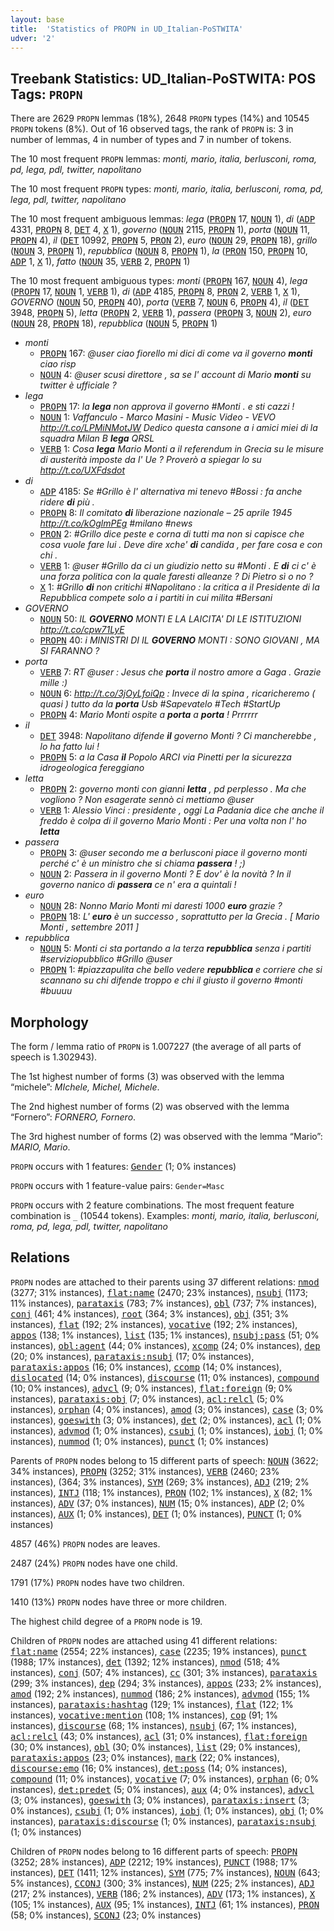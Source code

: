 ```yaml
---
layout: base
title:  'Statistics of PROPN in UD_Italian-PoSTWITA'
udver: '2'
---
```


## Treebank Statistics: UD_Italian-PoSTWITA: POS Tags: `PROPN`

There are 2629 `PROPN` lemmas (18%), 2648 `PROPN` types (14%) and 10545 `PROPN` tokens (8%).
Out of 16 observed tags, the rank of `PROPN` is: 3 in number of lemmas, 4 in number of types and 7 in number of tokens.

The 10 most frequent `PROPN` lemmas: <em>monti, mario, italia, berlusconi, roma, pd, lega, pdl, twitter, napolitano</em>

The 10 most frequent `PROPN` types:  <em>monti, mario, italia, berlusconi, roma, pd, lega, pdl, twitter, napolitano</em>

The 10 most frequent ambiguous lemmas: <em>lega</em> (<tt><a href="it_postwita-pos-PROPN.html">PROPN</a></tt> 17, <tt><a href="it_postwita-pos-NOUN.html">NOUN</a></tt> 1), <em>di</em> (<tt><a href="it_postwita-pos-ADP.html">ADP</a></tt> 4331, <tt><a href="it_postwita-pos-PROPN.html">PROPN</a></tt> 8, <tt><a href="it_postwita-pos-DET.html">DET</a></tt> 4, <tt><a href="it_postwita-pos-X.html">X</a></tt> 1), <em>governo</em> (<tt><a href="it_postwita-pos-NOUN.html">NOUN</a></tt> 2115, <tt><a href="it_postwita-pos-PROPN.html">PROPN</a></tt> 1), <em>porta</em> (<tt><a href="it_postwita-pos-NOUN.html">NOUN</a></tt> 11, <tt><a href="it_postwita-pos-PROPN.html">PROPN</a></tt> 4), <em>il</em> (<tt><a href="it_postwita-pos-DET.html">DET</a></tt> 10992, <tt><a href="it_postwita-pos-PROPN.html">PROPN</a></tt> 5, <tt><a href="it_postwita-pos-PRON.html">PRON</a></tt> 2), <em>euro</em> (<tt><a href="it_postwita-pos-NOUN.html">NOUN</a></tt> 29, <tt><a href="it_postwita-pos-PROPN.html">PROPN</a></tt> 18), <em>grillo</em> (<tt><a href="it_postwita-pos-NOUN.html">NOUN</a></tt> 3, <tt><a href="it_postwita-pos-PROPN.html">PROPN</a></tt> 1), <em>repubblica</em> (<tt><a href="it_postwita-pos-NOUN.html">NOUN</a></tt> 8, <tt><a href="it_postwita-pos-PROPN.html">PROPN</a></tt> 1), <em>la</em> (<tt><a href="it_postwita-pos-PRON.html">PRON</a></tt> 150, <tt><a href="it_postwita-pos-PROPN.html">PROPN</a></tt> 10, <tt><a href="it_postwita-pos-ADP.html">ADP</a></tt> 1, <tt><a href="it_postwita-pos-X.html">X</a></tt> 1), <em>fatto</em> (<tt><a href="it_postwita-pos-NOUN.html">NOUN</a></tt> 35, <tt><a href="it_postwita-pos-VERB.html">VERB</a></tt> 2, <tt><a href="it_postwita-pos-PROPN.html">PROPN</a></tt> 1)

The 10 most frequent ambiguous types:  <em>monti</em> (<tt><a href="it_postwita-pos-PROPN.html">PROPN</a></tt> 167, <tt><a href="it_postwita-pos-NOUN.html">NOUN</a></tt> 4), <em>lega</em> (<tt><a href="it_postwita-pos-PROPN.html">PROPN</a></tt> 17, <tt><a href="it_postwita-pos-NOUN.html">NOUN</a></tt> 1, <tt><a href="it_postwita-pos-VERB.html">VERB</a></tt> 1), <em>di</em> (<tt><a href="it_postwita-pos-ADP.html">ADP</a></tt> 4185, <tt><a href="it_postwita-pos-PROPN.html">PROPN</a></tt> 8, <tt><a href="it_postwita-pos-PRON.html">PRON</a></tt> 2, <tt><a href="it_postwita-pos-VERB.html">VERB</a></tt> 1, <tt><a href="it_postwita-pos-X.html">X</a></tt> 1), <em>GOVERNO</em> (<tt><a href="it_postwita-pos-NOUN.html">NOUN</a></tt> 50, <tt><a href="it_postwita-pos-PROPN.html">PROPN</a></tt> 40), <em>porta</em> (<tt><a href="it_postwita-pos-VERB.html">VERB</a></tt> 7, <tt><a href="it_postwita-pos-NOUN.html">NOUN</a></tt> 6, <tt><a href="it_postwita-pos-PROPN.html">PROPN</a></tt> 4), <em>il</em> (<tt><a href="it_postwita-pos-DET.html">DET</a></tt> 3948, <tt><a href="it_postwita-pos-PROPN.html">PROPN</a></tt> 5), <em>letta</em> (<tt><a href="it_postwita-pos-PROPN.html">PROPN</a></tt> 2, <tt><a href="it_postwita-pos-VERB.html">VERB</a></tt> 1), <em>passera</em> (<tt><a href="it_postwita-pos-PROPN.html">PROPN</a></tt> 3, <tt><a href="it_postwita-pos-NOUN.html">NOUN</a></tt> 2), <em>euro</em> (<tt><a href="it_postwita-pos-NOUN.html">NOUN</a></tt> 28, <tt><a href="it_postwita-pos-PROPN.html">PROPN</a></tt> 18), <em>repubblica</em> (<tt><a href="it_postwita-pos-NOUN.html">NOUN</a></tt> 5, <tt><a href="it_postwita-pos-PROPN.html">PROPN</a></tt> 1)


* <em>monti</em>
  * <tt><a href="it_postwita-pos-PROPN.html">PROPN</a></tt> 167: <em>@user ciao fiorello mi dici di come va il governo <b>monti</b> ciao risp</em>
  * <tt><a href="it_postwita-pos-NOUN.html">NOUN</a></tt> 4: <em>@user scusi direttore , sa se l' account di Mario <b>monti</b> su twitter è ufficiale ?</em>
* <em>lega</em>
  * <tt><a href="it_postwita-pos-PROPN.html">PROPN</a></tt> 17: <em>la <b>lega</b> non approva il governo #Monti . e sti cazzi !</em>
  * <tt><a href="it_postwita-pos-NOUN.html">NOUN</a></tt> 1: <em>Vaffanculo - Marco Masini - Music Video - VEVO http://t.co/LPMiNMotJW Dedico questa cansone a i amici miei di la squadra Milan B <b>lega</b> QRSL</em>
  * <tt><a href="it_postwita-pos-VERB.html">VERB</a></tt> 1: <em>Cosa <b>lega</b> Mario Monti a il referendum in Grecia su le misure di austerità imposte da l' Ue ? Proverò a spiegar lo su http://t.co/UXFdsdot</em>
* <em>di</em>
  * <tt><a href="it_postwita-pos-ADP.html">ADP</a></tt> 4185: <em>Se #Grillo è l' alternativa mi tenevo #Bossi : fa anche ridere <b>di</b> più .</em>
  * <tt><a href="it_postwita-pos-PROPN.html">PROPN</a></tt> 8: <em>Il comitato <b>di</b> liberazione nazionale – 25 aprile 1945 http://t.co/kOglmPEg #milano #news</em>
  * <tt><a href="it_postwita-pos-PRON.html">PRON</a></tt> 2: <em>#Grillo dice peste e corna di tutti ma non si capisce che cosa vuole fare lui . Deve dire xche' <b>di</b> candida , per fare cosa e con chi .</em>
  * <tt><a href="it_postwita-pos-VERB.html">VERB</a></tt> 1: <em>@user #Grillo da ci un giudizio netto su #Monti . E <b>di</b> ci c' è una forza politica con la quale faresti alleanze ? Di Pietro sì o no ?</em>
  * <tt><a href="it_postwita-pos-X.html">X</a></tt> 1: <em>#Grillo <b>di</b> non critichi #Napolitano : la critica a il Presidente di la Repubblica compete solo a i partiti in cui milita #Bersani</em>
* <em>GOVERNO</em>
  * <tt><a href="it_postwita-pos-NOUN.html">NOUN</a></tt> 50: <em>IL <b>GOVERNO</b> MONTI E LA LAICITA' DI LE ISTITUZIONI http://t.co/cpw71LyE</em>
  * <tt><a href="it_postwita-pos-PROPN.html">PROPN</a></tt> 40: <em>i MINISTRI DI IL <b>GOVERNO</b> MONTI : SONO GIOVANI , MA SI FARANNO ?</em>
* <em>porta</em>
  * <tt><a href="it_postwita-pos-VERB.html">VERB</a></tt> 7: <em>RT @user : Jesus che <b>porta</b> il nostro amore a Gaga . Grazie mille :)</em>
  * <tt><a href="it_postwita-pos-NOUN.html">NOUN</a></tt> 6: <em>http://t.co/3jOyLfoiQp : Invece di la spina , ricaricheremo ( quasi ) tutto da la <b>porta</b> Usb #Sapevatelo #Tech #StartUp</em>
  * <tt><a href="it_postwita-pos-PROPN.html">PROPN</a></tt> 4: <em>Mario Monti ospite a <b>porta</b> a <b>porta</b> ! Prrrrrr</em>
* <em>il</em>
  * <tt><a href="it_postwita-pos-DET.html">DET</a></tt> 3948: <em>Napolitano difende <b>il</b> governo Monti ? Ci mancherebbe , lo ha fatto lui !</em>
  * <tt><a href="it_postwita-pos-PROPN.html">PROPN</a></tt> 5: <em>a la Casa <b>il</b> Popolo ARCI via Pinetti per la sicurezza idrogeologica fereggiano</em>
* <em>letta</em>
  * <tt><a href="it_postwita-pos-PROPN.html">PROPN</a></tt> 2: <em>governo monti con gianni <b>letta</b> , pd perplesso . Ma che vogliono ? Non esagerate sennò ci mettiamo @user</em>
  * <tt><a href="it_postwita-pos-VERB.html">VERB</a></tt> 1: <em>Alessio Vinci : presidente , oggi La Padania dice che anche il freddo è colpa di il governo Mario Monti : Per una volta non l' ho <b>letta</b></em>
* <em>passera</em>
  * <tt><a href="it_postwita-pos-PROPN.html">PROPN</a></tt> 3: <em>@user secondo me a berlusconi piace il governo monti perché c' è un ministro che si chiama <b>passera</b> ! ;)</em>
  * <tt><a href="it_postwita-pos-NOUN.html">NOUN</a></tt> 2: <em>Passera in il governo Monti ? E dov' è la novità ? In il governo nanico di <b>passera</b> ce n' era a quintali !</em>
* <em>euro</em>
  * <tt><a href="it_postwita-pos-NOUN.html">NOUN</a></tt> 28: <em>Nonno Mario Monti mi daresti 1000 <b>euro</b> grazie ?</em>
  * <tt><a href="it_postwita-pos-PROPN.html">PROPN</a></tt> 18: <em>‎L' <b>euro</b> è un successo , soprattutto per la Grecia . [ Mario Monti , settembre 2011 ]</em>
* <em>repubblica</em>
  * <tt><a href="it_postwita-pos-NOUN.html">NOUN</a></tt> 5: <em>Monti ci sta portando a la terza <b>repubblica</b> senza i partiti #serviziopubblico #Grillo @user</em>
  * <tt><a href="it_postwita-pos-PROPN.html">PROPN</a></tt> 1: <em>#piazzapulita che bello vedere <b>repubblica</b> e corriere che si scannano su chi difende troppo e chi il giusto il governo #monti #buuuu</em>

## Morphology

The form / lemma ratio of `PROPN` is 1.007227 (the average of all parts of speech is 1.302943).

The 1st highest number of forms (3) was observed with the lemma “michele”: <em>MIchele, Michel, Michele</em>.

The 2nd highest number of forms (2) was observed with the lemma “Fornero”: <em>FORNERO, Fornero</em>.

The 3rd highest number of forms (2) was observed with the lemma “Mario”: <em>MARIO, Mario</em>.

`PROPN` occurs with 1 features: <tt><a href="it_postwita-feat-Gender.html">Gender</a></tt> (1; 0% instances)

`PROPN` occurs with 1 feature-value pairs: `Gender=Masc`

`PROPN` occurs with 2 feature combinations.
The most frequent feature combination is `_` (10544 tokens).
Examples: <em>monti, mario, italia, berlusconi, roma, pd, lega, pdl, twitter, napolitano</em>


## Relations

`PROPN` nodes are attached to their parents using 37 different relations: <tt><a href="it_postwita-dep-nmod.html">nmod</a></tt> (3277; 31% instances), <tt><a href="it_postwita-dep-flat-name.html">flat:name</a></tt> (2470; 23% instances), <tt><a href="it_postwita-dep-nsubj.html">nsubj</a></tt> (1173; 11% instances), <tt><a href="it_postwita-dep-parataxis.html">parataxis</a></tt> (783; 7% instances), <tt><a href="it_postwita-dep-obl.html">obl</a></tt> (737; 7% instances), <tt><a href="it_postwita-dep-conj.html">conj</a></tt> (461; 4% instances), <tt><a href="it_postwita-dep-root.html">root</a></tt> (364; 3% instances), <tt><a href="it_postwita-dep-obj.html">obj</a></tt> (351; 3% instances), <tt><a href="it_postwita-dep-flat.html">flat</a></tt> (192; 2% instances), <tt><a href="it_postwita-dep-vocative.html">vocative</a></tt> (192; 2% instances), <tt><a href="it_postwita-dep-appos.html">appos</a></tt> (138; 1% instances), <tt><a href="it_postwita-dep-list.html">list</a></tt> (135; 1% instances), <tt><a href="it_postwita-dep-nsubj-pass.html">nsubj:pass</a></tt> (51; 0% instances), <tt><a href="it_postwita-dep-obl-agent.html">obl:agent</a></tt> (44; 0% instances), <tt><a href="it_postwita-dep-xcomp.html">xcomp</a></tt> (24; 0% instances), <tt><a href="it_postwita-dep-dep.html">dep</a></tt> (20; 0% instances), <tt><a href="it_postwita-dep-parataxis-nsubj.html">parataxis:nsubj</a></tt> (17; 0% instances), <tt><a href="it_postwita-dep-parataxis-appos.html">parataxis:appos</a></tt> (16; 0% instances), <tt><a href="it_postwita-dep-ccomp.html">ccomp</a></tt> (14; 0% instances), <tt><a href="it_postwita-dep-dislocated.html">dislocated</a></tt> (14; 0% instances), <tt><a href="it_postwita-dep-discourse.html">discourse</a></tt> (11; 0% instances), <tt><a href="it_postwita-dep-compound.html">compound</a></tt> (10; 0% instances), <tt><a href="it_postwita-dep-advcl.html">advcl</a></tt> (9; 0% instances), <tt><a href="it_postwita-dep-flat-foreign.html">flat:foreign</a></tt> (9; 0% instances), <tt><a href="it_postwita-dep-parataxis-obj.html">parataxis:obj</a></tt> (7; 0% instances), <tt><a href="it_postwita-dep-acl-relcl.html">acl:relcl</a></tt> (5; 0% instances), <tt><a href="it_postwita-dep-orphan.html">orphan</a></tt> (4; 0% instances), <tt><a href="it_postwita-dep-amod.html">amod</a></tt> (3; 0% instances), <tt><a href="it_postwita-dep-case.html">case</a></tt> (3; 0% instances), <tt><a href="it_postwita-dep-goeswith.html">goeswith</a></tt> (3; 0% instances), <tt><a href="it_postwita-dep-det.html">det</a></tt> (2; 0% instances), <tt><a href="it_postwita-dep-acl.html">acl</a></tt> (1; 0% instances), <tt><a href="it_postwita-dep-advmod.html">advmod</a></tt> (1; 0% instances), <tt><a href="it_postwita-dep-csubj.html">csubj</a></tt> (1; 0% instances), <tt><a href="it_postwita-dep-iobj.html">iobj</a></tt> (1; 0% instances), <tt><a href="it_postwita-dep-nummod.html">nummod</a></tt> (1; 0% instances), <tt><a href="it_postwita-dep-punct.html">punct</a></tt> (1; 0% instances)

Parents of `PROPN` nodes belong to 15 different parts of speech: <tt><a href="it_postwita-pos-NOUN.html">NOUN</a></tt> (3622; 34% instances), <tt><a href="it_postwita-pos-PROPN.html">PROPN</a></tt> (3252; 31% instances), <tt><a href="it_postwita-pos-VERB.html">VERB</a></tt> (2460; 23% instances),  (364; 3% instances), <tt><a href="it_postwita-pos-SYM.html">SYM</a></tt> (269; 3% instances), <tt><a href="it_postwita-pos-ADJ.html">ADJ</a></tt> (219; 2% instances), <tt><a href="it_postwita-pos-INTJ.html">INTJ</a></tt> (118; 1% instances), <tt><a href="it_postwita-pos-PRON.html">PRON</a></tt> (102; 1% instances), <tt><a href="it_postwita-pos-X.html">X</a></tt> (82; 1% instances), <tt><a href="it_postwita-pos-ADV.html">ADV</a></tt> (37; 0% instances), <tt><a href="it_postwita-pos-NUM.html">NUM</a></tt> (15; 0% instances), <tt><a href="it_postwita-pos-ADP.html">ADP</a></tt> (2; 0% instances), <tt><a href="it_postwita-pos-AUX.html">AUX</a></tt> (1; 0% instances), <tt><a href="it_postwita-pos-DET.html">DET</a></tt> (1; 0% instances), <tt><a href="it_postwita-pos-PUNCT.html">PUNCT</a></tt> (1; 0% instances)

4857 (46%) `PROPN` nodes are leaves.

2487 (24%) `PROPN` nodes have one child.

1791 (17%) `PROPN` nodes have two children.

1410 (13%) `PROPN` nodes have three or more children.

The highest child degree of a `PROPN` node is 19.

Children of `PROPN` nodes are attached using 41 different relations: <tt><a href="it_postwita-dep-flat-name.html">flat:name</a></tt> (2554; 22% instances), <tt><a href="it_postwita-dep-case.html">case</a></tt> (2235; 19% instances), <tt><a href="it_postwita-dep-punct.html">punct</a></tt> (1988; 17% instances), <tt><a href="it_postwita-dep-det.html">det</a></tt> (1392; 12% instances), <tt><a href="it_postwita-dep-nmod.html">nmod</a></tt> (518; 4% instances), <tt><a href="it_postwita-dep-conj.html">conj</a></tt> (507; 4% instances), <tt><a href="it_postwita-dep-cc.html">cc</a></tt> (301; 3% instances), <tt><a href="it_postwita-dep-parataxis.html">parataxis</a></tt> (299; 3% instances), <tt><a href="it_postwita-dep-dep.html">dep</a></tt> (294; 3% instances), <tt><a href="it_postwita-dep-appos.html">appos</a></tt> (233; 2% instances), <tt><a href="it_postwita-dep-amod.html">amod</a></tt> (192; 2% instances), <tt><a href="it_postwita-dep-nummod.html">nummod</a></tt> (186; 2% instances), <tt><a href="it_postwita-dep-advmod.html">advmod</a></tt> (155; 1% instances), <tt><a href="it_postwita-dep-parataxis-hashtag.html">parataxis:hashtag</a></tt> (129; 1% instances), <tt><a href="it_postwita-dep-flat.html">flat</a></tt> (122; 1% instances), <tt><a href="it_postwita-dep-vocative-mention.html">vocative:mention</a></tt> (108; 1% instances), <tt><a href="it_postwita-dep-cop.html">cop</a></tt> (91; 1% instances), <tt><a href="it_postwita-dep-discourse.html">discourse</a></tt> (68; 1% instances), <tt><a href="it_postwita-dep-nsubj.html">nsubj</a></tt> (67; 1% instances), <tt><a href="it_postwita-dep-acl-relcl.html">acl:relcl</a></tt> (43; 0% instances), <tt><a href="it_postwita-dep-acl.html">acl</a></tt> (31; 0% instances), <tt><a href="it_postwita-dep-flat-foreign.html">flat:foreign</a></tt> (30; 0% instances), <tt><a href="it_postwita-dep-obl.html">obl</a></tt> (30; 0% instances), <tt><a href="it_postwita-dep-list.html">list</a></tt> (29; 0% instances), <tt><a href="it_postwita-dep-parataxis-appos.html">parataxis:appos</a></tt> (23; 0% instances), <tt><a href="it_postwita-dep-mark.html">mark</a></tt> (22; 0% instances), <tt><a href="it_postwita-dep-discourse-emo.html">discourse:emo</a></tt> (16; 0% instances), <tt><a href="it_postwita-dep-det-poss.html">det:poss</a></tt> (14; 0% instances), <tt><a href="it_postwita-dep-compound.html">compound</a></tt> (11; 0% instances), <tt><a href="it_postwita-dep-vocative.html">vocative</a></tt> (7; 0% instances), <tt><a href="it_postwita-dep-orphan.html">orphan</a></tt> (6; 0% instances), <tt><a href="it_postwita-dep-det-predet.html">det:predet</a></tt> (5; 0% instances), <tt><a href="it_postwita-dep-aux.html">aux</a></tt> (4; 0% instances), <tt><a href="it_postwita-dep-advcl.html">advcl</a></tt> (3; 0% instances), <tt><a href="it_postwita-dep-goeswith.html">goeswith</a></tt> (3; 0% instances), <tt><a href="it_postwita-dep-parataxis-insert.html">parataxis:insert</a></tt> (3; 0% instances), <tt><a href="it_postwita-dep-csubj.html">csubj</a></tt> (1; 0% instances), <tt><a href="it_postwita-dep-iobj.html">iobj</a></tt> (1; 0% instances), <tt><a href="it_postwita-dep-obj.html">obj</a></tt> (1; 0% instances), <tt><a href="it_postwita-dep-parataxis-discourse.html">parataxis:discourse</a></tt> (1; 0% instances), <tt><a href="it_postwita-dep-parataxis-nsubj.html">parataxis:nsubj</a></tt> (1; 0% instances)

Children of `PROPN` nodes belong to 16 different parts of speech: <tt><a href="it_postwita-pos-PROPN.html">PROPN</a></tt> (3252; 28% instances), <tt><a href="it_postwita-pos-ADP.html">ADP</a></tt> (2212; 19% instances), <tt><a href="it_postwita-pos-PUNCT.html">PUNCT</a></tt> (1988; 17% instances), <tt><a href="it_postwita-pos-DET.html">DET</a></tt> (1411; 12% instances), <tt><a href="it_postwita-pos-SYM.html">SYM</a></tt> (775; 7% instances), <tt><a href="it_postwita-pos-NOUN.html">NOUN</a></tt> (643; 5% instances), <tt><a href="it_postwita-pos-CCONJ.html">CCONJ</a></tt> (300; 3% instances), <tt><a href="it_postwita-pos-NUM.html">NUM</a></tt> (225; 2% instances), <tt><a href="it_postwita-pos-ADJ.html">ADJ</a></tt> (217; 2% instances), <tt><a href="it_postwita-pos-VERB.html">VERB</a></tt> (186; 2% instances), <tt><a href="it_postwita-pos-ADV.html">ADV</a></tt> (173; 1% instances), <tt><a href="it_postwita-pos-X.html">X</a></tt> (105; 1% instances), <tt><a href="it_postwita-pos-AUX.html">AUX</a></tt> (95; 1% instances), <tt><a href="it_postwita-pos-INTJ.html">INTJ</a></tt> (61; 1% instances), <tt><a href="it_postwita-pos-PRON.html">PRON</a></tt> (58; 0% instances), <tt><a href="it_postwita-pos-SCONJ.html">SCONJ</a></tt> (23; 0% instances)

